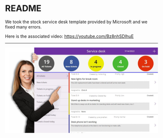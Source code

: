 # README

We took the stock service desk template provided by Microsoft and we fixed many errors. 

Here is the associated video: https://youtube.com/Bz8nhSDlhuE 

<hr>

<a href='https://youtube.com/Bz8nhSDlhuE'>![Screenshot](thumbnail.png)</a>
